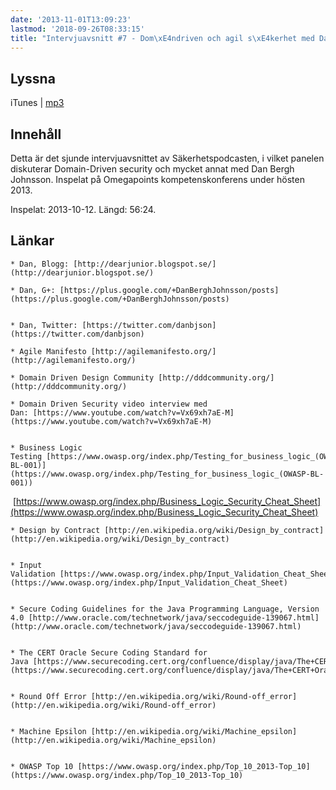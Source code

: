 ```yaml
---
date: '2013-11-01T13:09:23'
lastmod: '2018-09-26T08:33:15'
title: "Intervjuavsnitt #7 - Dom\xE4ndriven och agil s\xE4kerhet med Dan Bergh Johnsson"
---
```

## Lyssna

iTunes \| [mp3](http://traffic.libsyn.com/sakerhetspodcasten/sakpodcast_dbj_cut_mixdown.mp3) 

## Innehåll

Detta är det sjunde intervjuavsnittet av Säkerhetspodcasten, i vilket panelen diskuterar
Domain-Driven security och mycket annat med Dan Bergh Johnsson. Inspelat på Omegapoints
kompetenskonferens under hösten 2013.

Inspelat: 2013-10-12. Längd: 56:24.

## Länkar

	* Dan, Blogg: [http://dearjunior.blogspot.se/](http://dearjunior.blogspot.se/) 

	* Dan, G+: [https://plus.google.com/+DanBerghJohnsson/posts](https://plus.google.com/+DanBerghJohnsson/posts)


	* Dan, Twitter: [https://twitter.com/danbjson](https://twitter.com/danbjson) 

	* Agile Manifesto [http://agilemanifesto.org/](http://agilemanifesto.org/) 

	* Domain Driven Design Community [http://dddcommunity.org/](http://dddcommunity.org/) 

	* Domain Driven Security video interview med Dan: [https://www.youtube.com/watch?v=Vx69xh7aE-M](https://www.youtube.com/watch?v=Vx69xh7aE-M)


	* Business Logic Testing [https://www.owasp.org/index.php/Testing_for_business_logic_(OWASP-BL-001)](https://www.owasp.org/index.php/Testing_for_business_logic_(OWASP-BL-001))
 [https://www.owasp.org/index.php/Business_Logic_Security_Cheat_Sheet](https://www.owasp.org/index.php/Business_Logic_Security_Cheat_Sheet)


	* Design by Contract [http://en.wikipedia.org/wiki/Design_by_contract](http://en.wikipedia.org/wiki/Design_by_contract)


	* Input Validation [https://www.owasp.org/index.php/Input_Validation_Cheat_Sheet](https://www.owasp.org/index.php/Input_Validation_Cheat_Sheet)


	* Secure Coding Guidelines for the Java Programming Language, Version 4.0 [http://www.oracle.com/technetwork/java/seccodeguide-139067.html](http://www.oracle.com/technetwork/java/seccodeguide-139067.html)


	* The CERT Oracle Secure Coding Standard for Java [https://www.securecoding.cert.org/confluence/display/java/The+CERT+Oracle+Secure+Coding+Standard+for+Java](https://www.securecoding.cert.org/confluence/display/java/The+CERT+Oracle+Secure+Coding+Standard+for+Java)


	* Round Off Error [http://en.wikipedia.org/wiki/Round-off_error](http://en.wikipedia.org/wiki/Round-off_error)


	* Machine Epsilon [http://en.wikipedia.org/wiki/Machine_epsilon](http://en.wikipedia.org/wiki/Machine_epsilon)


	* OWASP Top 10 [https://www.owasp.org/index.php/Top_10_2013-Top_10](https://www.owasp.org/index.php/Top_10_2013-Top_10)




